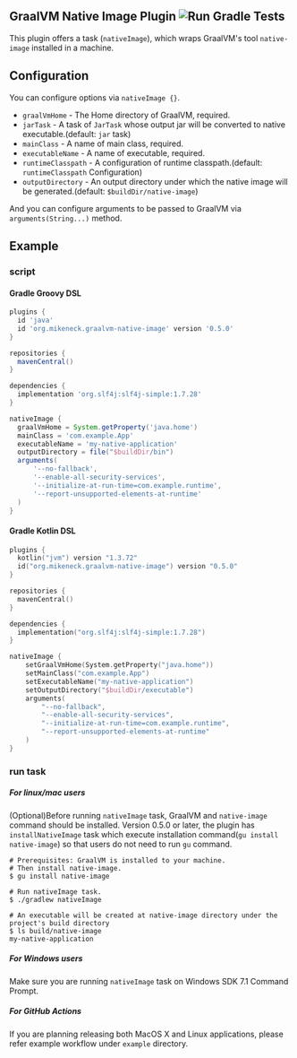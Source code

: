 GraalVM Native Image Plugin ![Run Gradle Tests](https://github.com/mike-neck/graalvm-native-image-plugin/workflows/Run%20Gradle%20Tests/badge.svg?branch=master&event=push)
---

This plugin offers a task (`nativeImage`), which wraps GraalVM's tool `native-image` installed in a machine.

Configuration
---

You can configure options via `nativeImage {}`.

* `graalVmHome` - The Home directory of GraalVM, required.
* `jarTask` - A task of `JarTask` whose output jar will be converted to native executable.(default: `jar` task)
* `mainClass` - A name of main class, required.
* `executableName` - A name of executable, required.
* `runtimeClasspath` - A configuration of runtime classpath.(default: `runtimeClasspath` Configuration)
* `outputDirectory` - An output directory under which the native image will be generated.(default: `$buildDir/native-image`)

And you can configure arguments to be passed to GraalVM via `arguments(String...)` method.

Example
---

### script
#### Gradle Groovy DSL
```groovy
plugins {
  id 'java'
  id 'org.mikeneck.graalvm-native-image' version '0.5.0'
}

repositories {
  mavenCentral()
}

dependencies {
  implementation 'org.slf4j:slf4j-simple:1.7.28'
}

nativeImage {
  graalVmHome = System.getProperty('java.home')
  mainClass = 'com.example.App'
  executableName = 'my-native-application'
  outputDirectory = file("$buildDir/bin")
  arguments(
      '--no-fallback',
      '--enable-all-security-services',
      '--initialize-at-run-time=com.example.runtime',
      '--report-unsupported-elements-at-runtime'
  )
}
```

#### Gradle Kotlin DSL
```kotlin
plugins {
  kotlin("jvm") version "1.3.72"
  id("org.mikeneck.graalvm-native-image") version "0.5.0"
}

repositories {
  mavenCentral()
}

dependencies {
  implementation("org.slf4j:slf4j-simple:1.7.28")
}

nativeImage {
    setGraalVmHome(System.getProperty("java.home"))
    setMainClass("com.example.App")
    setExecutableName("my-native-application")
    setOutputDirectory("$buildDir/executable")
    arguments(
        "--no-fallback",
        "--enable-all-security-services",
        "--initialize-at-run-time=com.example.runtime",
        "--report-unsupported-elements-at-runtime"
    )
}
```

### run task

##### For linux/mac users

(Optional)Before running `nativeImage` task, GraalVM and `native-image` command should be installed.
Version 0.5.0 or later, the plugin has `installNativeImage` task which execute installation command(`gu install native-image`)
so that users do not need to run `gu` command.

```shell-session
# Prerequisites: GraalVM is installed to your machine.
# Then install native-image.
$ gu install native-image

# Run nativeImage task.
$ ./gradlew nativeImage

# An executable will be created at native-image directory under the project's build directory
$ ls build/native-image
my-native-application
```

##### For Windows users

Make sure you are running `nativeImage` task on Windows SDK 7.1 Command Prompt.

##### For GitHub Actions

If you are planning releasing both MacOS X and Linux applications, please refer example workflow under `example` directory.
